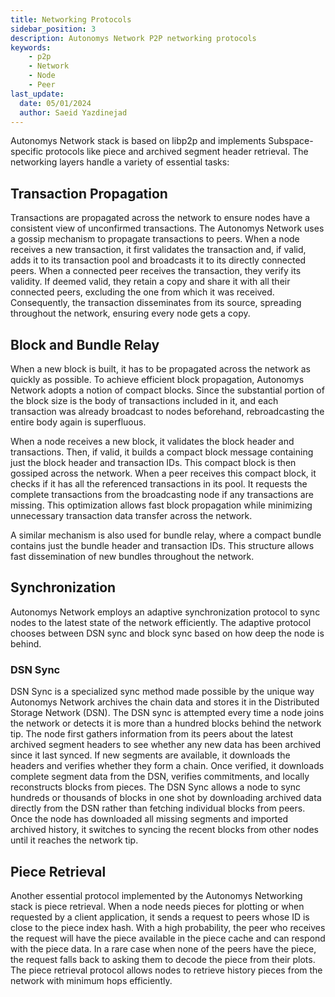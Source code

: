 ```yaml
---
title: Networking Protocols
sidebar_position: 3
description: Autonomys Network P2P networking protocols
keywords:
    - p2p
    - Network
    - Node
    - Peer
last_update:
  date: 05/01/2024
  author: Saeid Yazdinejad
---
```


Autonomys Network stack is based on libp2p and implements Subspace-specific protocols like piece and archived segment header retrieval. The networking layers handle a variety of essential tasks:

## Transaction Propagation

Transactions are propagated across the network to ensure nodes have a consistent view of unconfirmed transactions. The Autonomys Network uses a gossip mechanism to propagate transactions to peers. When a node receives a new transaction, it first validates the transaction and, if valid, adds it to its transaction pool and broadcasts it to its directly connected peers. When a connected peer receives the transaction, they verify its validity. If deemed valid, they retain a copy and share it with all their connected peers, excluding the one from which it was received. Consequently, the transaction disseminates from its source, spreading throughout the network, ensuring every node gets a copy. 

## Block and Bundle Relay

When a new block is built, it has to be propagated across the network as quickly as possible. To achieve efficient block propagation, Autonomys Network adopts a notion of compact blocks. Since the substantial portion of the block size is the body of transactions included in it, and each transaction was already broadcast to nodes beforehand, rebroadcasting the entire body again is superfluous. 

When a node receives a new block, it validates the block header and transactions. Then, if valid, it builds a compact block message containing just the block header and transaction IDs. This compact block is then gossiped across the network. When a peer receives this compact block, it checks if it has all the referenced transactions in its pool. It requests the complete transactions from the broadcasting node if any transactions are missing. This optimization allows fast block propagation while minimizing unnecessary transaction data transfer across the network.

A similar mechanism is also used for bundle relay, where a compact bundle contains just the bundle header and transaction IDs. This structure allows fast dissemination of new bundles throughout the network.

## Synchronization

Autonomys Network employs an adaptive synchronization protocol to sync nodes to the latest state of the network efficiently. The adaptive protocol chooses between DSN sync and block sync based on how deep the node is behind.

### DSN Sync

DSN Sync is a specialized sync method made possible by the unique way Autonomys Network archives the chain data and stores it in the Distributed Storage Network (DSN). 
The DSN sync is attempted every time a node joins the network or detects it is more than a hundred blocks behind the network tip. The node first gathers information from its peers about the latest archived segment headers to see whether any new data has been archived since it last synced. If new segments are available, it downloads the headers and verifies whether they form a chain. Once verified, it downloads complete segment data from the DSN, verifies commitments, and locally reconstructs blocks from pieces. The DSN Sync allows a node to sync hundreds or thousands of blocks in one shot by downloading archived data directly from the DSN rather than fetching individual blocks from peers.
Once the node has downloaded all missing segments and imported archived history, it switches to syncing the recent blocks from other nodes until it reaches the network tip.

## Piece Retrieval

Another essential protocol implemented by the Autonomys Networking stack is piece retrieval. When a node needs pieces for plotting or when requested by a client application, it sends a request to peers whose ID is close to the piece index hash. With a high probability, the peer who receives the request will have the piece available in the piece cache and can respond with the piece data. In a rare case when none of the peers have the piece, the request falls back to asking them to decode the piece from their plots.
The piece retrieval protocol allows nodes to retrieve history pieces from the network with minimum hops efficiently.
